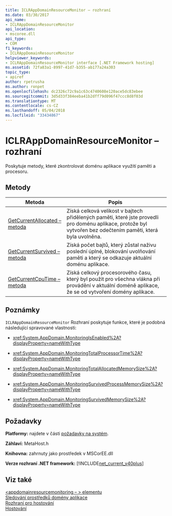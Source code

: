 ```yaml
---
title: ICLRAppDomainResourceMonitor – rozhraní
ms.date: 03/30/2017
api_name:
- ICLRAppDomainResourceMonitor
api_location:
- mscoree.dll
api_type:
- COM
f1_keywords:
- ICLRAppDomainResourceMonitor
helpviewer_keywords:
- ICLRAppDomainResourceMonitor interface [.NET Framework hosting]
ms.assetid: 72fa83a1-8997-41d7-b355-ab177a24a303
topic_type:
- apiref
author: rpetrusha
ms.author: ronpet
ms.openlocfilehash: dc2326c72c9a1c63c4740608e120ace5dc83ebee
ms.sourcegitcommit: 3d5d33f384eeba41b2dff79d096f47ccc8d8f03d
ms.translationtype: MT
ms.contentlocale: cs-CZ
ms.lasthandoff: 05/04/2018
ms.locfileid: "33434867"
---
```

# <a name="iclrappdomainresourcemonitor-interface"></a>ICLRAppDomainResourceMonitor – rozhraní
Poskytuje metody, které zkontrolovat doménu aplikace využití paměti a procesoru.  
  
## <a name="methods"></a>Metody  
  
|Metoda|Popis|  
|------------|-----------------|  
|[GetCurrentAllocated – metoda](../../../../docs/framework/unmanaged-api/hosting/iclrappdomainresourcemonitor-getcurrentallocated-method.md)|Získá celková velikost v bajtech přidělených paměti, které jste provedli pro doménu aplikace, protože byl vytvořen bez odečtením paměti, která byla uvolněna.|  
|[GetCurrentSurvived – metoda](../../../../docs/framework/unmanaged-api/hosting/iclrappdomainresourcemonitor-getcurrentsurvived-method.md)|Získá počet bajtů, který zůstal naživu poslední úplné, blokování uvolňování paměti a který se odkazuje aktuální doménu aplikace.|  
|[GetCurrentCpuTime – metoda](../../../../docs/framework/unmanaged-api/hosting/iclrappdomainresourcemonitor-getcurrentcputime-method.md)|Získá celkový procesorového času, který byl použit pro všechna vlákna při provádění v aktuální doméně aplikace, že se od vytvoření domény aplikace.|  
  
## <a name="remarks"></a>Poznámky  
 `ICLRAppDomainResourceMonitor` Rozhraní poskytuje funkce, které je podobná následující spravované vlastnosti:  
  
-   <xref:System.AppDomain.MonitoringIsEnabled%2A?displayProperty=nameWithType>  
  
-   <xref:System.AppDomain.MonitoringTotalProcessorTime%2A?displayProperty=nameWithType>  
  
-   <xref:System.AppDomain.MonitoringTotalAllocatedMemorySize%2A?displayProperty=nameWithType>  
  
-   <xref:System.AppDomain.MonitoringSurvivedProcessMemorySize%2A?displayProperty=nameWithType>  
  
-   <xref:System.AppDomain.MonitoringSurvivedMemorySize%2A?displayProperty=nameWithType>  
  
## <a name="requirements"></a>Požadavky  
 **Platformy:** najdete v části [požadavky na systém](../../../../docs/framework/get-started/system-requirements.md).  
  
 **Záhlaví:** MetaHost.h  
  
 **Knihovna:** zahrnuty jako prostředek v MSCorEE.dll  
  
 **Verze rozhraní .NET framework:** [!INCLUDE[net_current_v40plus](../../../../includes/net-current-v40plus-md.md)]  
  
## <a name="see-also"></a>Viz také  
 [\<appdomainresourcemonitoring – > elementu](../../../../docs/framework/configure-apps/file-schema/runtime/appdomainresourcemonitoring-element.md)  
 [Sledování prostředků domény aplikace](../../../../docs/standard/garbage-collection/app-domain-resource-monitoring.md)  
 [Rozhraní pro hostování](../../../../docs/framework/unmanaged-api/hosting/hosting-interfaces.md)  
 [Hostování](../../../../docs/framework/unmanaged-api/hosting/index.md)
